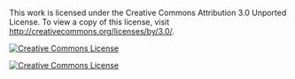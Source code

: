This work is licensed under the Creative Commons Attribution 3.0 Unported License. To view a copy of this license, visit http://creativecommons.org/licenses/by/3.0/.

[![Creative Commons License](http://wiki.creativecommons.org/images/4/45/By_small.jpg)](http://wiki.creativecommons.org/images/4/45/By_small.jpg)

[![Creative Commons License](http://i.creativecommons.org/l/by/3.0/88x31.png)](http://i.creativecommons.org/l/by/3.0/88x31.png)

